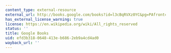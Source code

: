 ```yaml
---
content_type: external-resource
external_url: http://books.google.com/books?id=l3cBqRVXz0YC&pg=PAfrontcover
has_external_license_warning: true
license: https://en.wikipedia.org/wiki/All_rights_reserved
status: ''
title: Google Books
uid: efd3b318-0648-413e-b686-2eb9a4cd4ad0
wayback_url: ''
---
```


